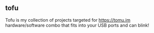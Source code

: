 tofu
----

Tofu is my collection of projects targeted for https://tomu.im hardware/software combo that fits into your USB ports and can blink!
